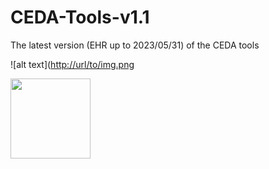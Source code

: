 # CEDA-Tools-v1.1
The latest version (EHR up to 2023/05/31) of the CEDA tools

![alt text]([http://url/to/img.png](https://github.com/Hadlock-Lab/CEDA-Tools-v1.1/blob/main/image/EHR_KP_ceda_tools_workflow7_ps2.png)

<img src="relative/path/in/repository/to/image.svg" width="128"/>
